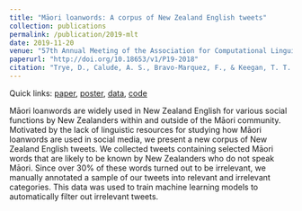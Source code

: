 ```yaml
---
title: "Māori loanwords: A corpus of New Zealand English tweets"
collection: publications
permalink: /publication/2019-mlt
date: 2019-11-20
venue: "57th Annual Meeting of the Association for Computational Linguistics"
paperurl: "http://doi.org/10.18653/v1/P19-2018"
citation: "Trye, D., Calude, A. S., Bravo-Marquez, F., & Keegan, T. T. (2019). Māori loanwords: A corpus of New Zealand English tweets. In <i>Proceedings of the 57th Annual Meeting of the Association for Computational Linguistics: Student Research Workshop</i>, pp. 136-142. Florence, Italy: Association for Computational Linguistics."
---
```


Quick links: [paper](https://aclanthology.org/P19-2018/), [poster](http://dgt12.github.io/files/acl.pdf), [data](https://kiwiwords.cms.waikato.ac.nz/corpus/), [code](https://github.com/Waikato/kiwiwords/tree/master/mlt_corpus)

Māori loanwords are widely used in New Zealand English for various social functions by New Zealanders within and outside of the Māori community. Motivated by the lack of linguistic resources for studying how Māori loanwords are used in social media, we present a new corpus of New Zealand English tweets. We collected tweets containing selected Māori words that are likely to be known by New Zealanders who do not speak Māori. Since over 30% of these words turned out to be irrelevant, we manually annotated a sample of our tweets into relevant and irrelevant categories. This data was used to train machine learning models to automatically filter out irrelevant tweets.